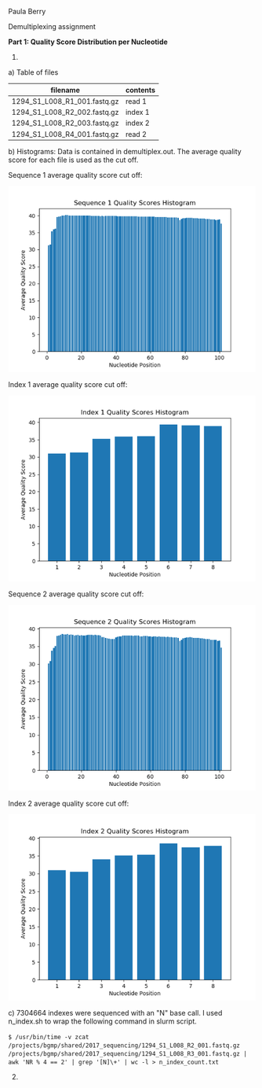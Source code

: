Paula Berry

Demultiplexing assignment


**Part 1: Quality Score Distribution per Nucleotide**

1.

a) Table of files

| filename | contents |
|------------|--------------|
| 1294_S1_L008_R1_001.fastq.gz | read 1 |
| 1294_S1_L008_R2_002.fastq.gz | index 1 |
| 1294_S1_L008_R2_003.fastq.gz | index 2 |
| 1294_S1_L008_R4_001.fastq.gz | read 2 |

b) Histograms:
Data is contained in demultiplex.out. The average quality score for each file is used as the cut off.

Sequence 1 average quality score cut off:

![Sequence 1 Histogram](seq1_histogram.png "Sequence 1 Histogram")


Index 1 average quality score cut off:

![Index 1 Histogram](index1_histogram.png "Index 1 Histogram")


Sequence 2 average quality score cut off:

![Sequence 2 Histogram](seq2_histogram.png "Sequence 2 Histogram")


Index 2 average quality score cut off:

![Index 2 Histogram](index2_histogram.png "Index 2 Histogram")


c) 7304664 indexes were sequenced with an "N" base call. I used n_index.sh to wrap the following command in slurm script.

```$ /usr/bin/time -v zcat /projects/bgmp/shared/2017_sequencing/1294_S1_L008_R2_001.fastq.gz /projects/bgmp/shared/2017_sequencing/1294_S1_L008_R3_001.fastq.gz | awk 'NR % 4 == 2' | grep '[N]\+' | wc -l > n_index_count.txt```

2. 
